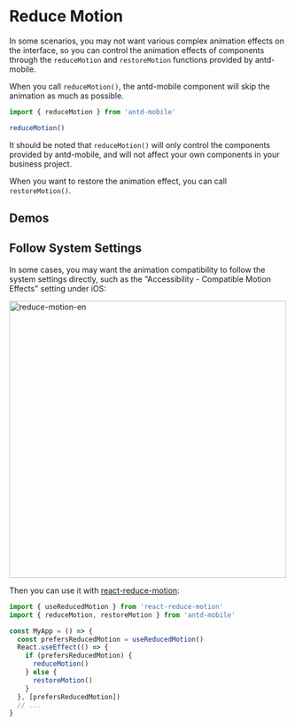 # Reduce Motion <Experimental></Experimental>

In some scenarios, you may not want various complex animation effects on the interface, so you can control the animation effects of components through the `reduceMotion` and `restoreMotion` functions provided by antd-mobile.

When you call `reduceMotion()`, the antd-mobile component will skip the animation as much as possible.

```jsx
import { reduceMotion } from 'antd-mobile'

reduceMotion()
```

It should be noted that `reduceMotion()` will only control the components provided by antd-mobile, and will not affect your own components in your business project.

When you want to restore the animation effect, you can call `restoreMotion()`.

## Demos

<!-- <code src="../../src/utils/demos/reduce-motion/demo1.tsx"></code> -->

<!-- <code src="../../src/utils/demos/reduce-motion/demo2.tsx"></code> -->

## Follow System Settings

In some cases, you may want the animation compatibility to follow the system settings directly, such as the "Accessibility - Compatible Motion Effects" setting under iOS:

<img alt="reduce-motion-en" src="https://gw.alipayobjects.com/mdn/rms_25513e/afts/img/A*MiDURJ7_vAwAAAAAAAAAAAAAARQnAQ" width="500px" />

Then you can use it with [react-reduce-motion](https://github.com/infiniteluuke/react-reduce-motion):

```jsx
import { useReducedMotion } from 'react-reduce-motion'
import { reduceMotion, restoreMotion } from 'antd-mobile'

const MyApp = () => {
  const prefersReducedMotion = useReducedMotion()
  React.useEffect(() => {
    if (prefersReducedMotion) {
      reduceMotion()
    } else {
      restoreMotion()
    }
  }, [prefersReducedMotion])
  // ...
}
```
